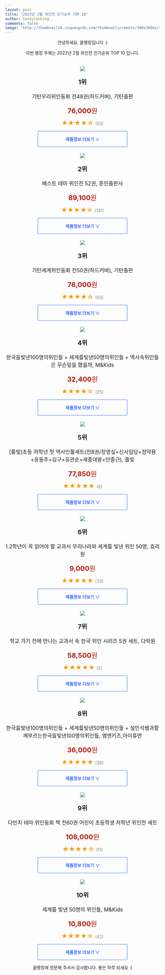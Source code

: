 ```yaml
--- 
layout: post 
title: "2022년 2월 위인전 인기순위 TOP 10" 
author: honeyranking 
comments: false 
image: "http://thumbnail10.coupangcdn.com/thumbnails/remote/300x300ex/image/retail/images/8921660309075-525a4f4f-748d-461f-987f-abffda28c97d.jpg" 
--- 
```

<p style="text-align: center;">안녕하세요. 꿀랭킹입니다 :)</p> <p style="text-align: center;">이번 랭킹 주제는 2022년 2월 위인전 인기순위 TOP 10 입니다.</p><center><img src="http://thumbnail10.coupangcdn.com/thumbnails/remote/300x300ex/image/retail/images/8921660309075-525a4f4f-748d-461f-987f-abffda28c97d.jpg" style="margin-top:20px" /></center> <p style="text-align: center; font-size: 20px"><b>1위</b></p> <p style="text-align: center; font-size: 17px">기탄우리위인동화 전48권(하드커버), 기탄출판</p> <p style="text-align: center;"><span style="color: #b61800; font-size: 22px;"><b>76,000</b>원</span></p> <p style="text-align: center;"><span style="color: #ff9600; font-size: 20px;">★★★★☆ </span><span style="color: #878787;">(53)</span></p> <center><a href="https://link.coupang.com/a/kbMNJ"> <div style="font-size: 14px; display: inline-block; padding: 15px 90px; color: #346aff; border-radius: 2px; border: 1px solid #346aff; cursor: pointer;"><b>제품정보 더보기 &or;</b></div> </a></center><center><img src="http://thumbnail7.coupangcdn.com/thumbnails/remote/300x300ex/image/product/image/vendoritem/2016/07/22/3001874987/eb432d3c-5a46-4f48-ab21-00793779c8d0.jpg" style="margin-top:20px" /></center> <p style="text-align: center; font-size: 20px"><b>2위</b></p> <p style="text-align: center; font-size: 17px">베스트 테마 위인전 52권, 훈민출판사</p> <p style="text-align: center;"><span style="color: #b61800; font-size: 22px;"><b>89,100</b>원</span></p> <p style="text-align: center;"><span style="color: #ff9600; font-size: 20px;">★★★★☆ </span><span style="color: #878787;">(141)</span></p> <center><a href="https://link.coupang.com/a/kbMNM"> <div style="font-size: 14px; display: inline-block; padding: 15px 90px; color: #346aff; border-radius: 2px; border: 1px solid #346aff; cursor: pointer;"><b>제품정보 더보기 &or;</b></div> </a></center><center><img src="http://thumbnail8.coupangcdn.com/thumbnails/remote/300x300ex/image/product/image/vendoritem/2017/01/11/3002249733/7560524b-2f57-4284-af84-961e848f0424.jpg" style="margin-top:20px" /></center> <p style="text-align: center; font-size: 20px"><b>3위</b></p> <p style="text-align: center; font-size: 17px">기탄세계위인동화 전50권(하드커버), 기탄출판</p> <p style="text-align: center;"><span style="color: #b61800; font-size: 22px;"><b>76,000</b>원</span></p> <p style="text-align: center;"><span style="color: #ff9600; font-size: 20px;">★★★★☆ </span><span style="color: #878787;">(65)</span></p> <center><a href="https://link.coupang.com/a/kbMNP"> <div style="font-size: 14px; display: inline-block; padding: 15px 90px; color: #346aff; border-radius: 2px; border: 1px solid #346aff; cursor: pointer;"><b>제품정보 더보기 &or;</b></div> </a></center><center><img src="http://thumbnail7.coupangcdn.com/thumbnails/remote/300x300ex/image/retail/images/2020/02/07/12/9/4be1c51c-d551-4cb3-83d0-8283aedfcb54.jpg" style="margin-top:20px" /></center> <p style="text-align: center; font-size: 20px"><b>4위</b></p> <p style="text-align: center; font-size: 17px">한국을빛낸100명의위인들 + 세계를빛낸50명의위인들 + 역사속위인들은 무슨일을 했을까, M&Kids</p> <p style="text-align: center;"><span style="color: #b61800; font-size: 22px;"><b>32,400</b>원</span></p> <p style="text-align: center;"><span style="color: #ff9600; font-size: 20px;">★★★★☆ </span><span style="color: #878787;">(25)</span></p> <center><a href="https://link.coupang.com/a/kbMNS"> <div style="font-size: 14px; display: inline-block; padding: 15px 90px; color: #346aff; border-radius: 2px; border: 1px solid #346aff; cursor: pointer;"><b>제품정보 더보기 &or;</b></div> </a></center><center><img src="http://thumbnail6.coupangcdn.com/thumbnails/remote/300x300ex/image/retail/images/2020/06/03/10/2/eff8f92a-40ce-4f7d-bc70-b26cbd3fad24.jpg" style="margin-top:20px" /></center> <p style="text-align: center; font-size: 20px"><b>5위</b></p> <p style="text-align: center; font-size: 17px">[풀빛]초등 저학년 첫 역사인물세트(전8권/장영실+신사임당+정약용+윤동주+김구+유관순+세종대왕+안중근), 풀빛</p> <p style="text-align: center;"><span style="color: #b61800; font-size: 22px;"><b>77,850</b>원</span></p> <p style="text-align: center;"><span style="color: #ff9600; font-size: 20px;">★★★★★ </span><span style="color: #878787;">(8)</span></p> <center><a href="https://link.coupang.com/a/kbMNV"> <div style="font-size: 14px; display: inline-block; padding: 15px 90px; color: #346aff; border-radius: 2px; border: 1px solid #346aff; cursor: pointer;"><b>제품정보 더보기 &or;</b></div> </a></center><center><img src="http://thumbnail7.coupangcdn.com/thumbnails/remote/300x300ex/image/vendor_inventory/c9aa/9884ad8c10a99956af2e0ede4e8c8ec6332730532e79609b13e33fa672f8.jpg" style="margin-top:20px" /></center> <p style="text-align: center; font-size: 20px"><b>6위</b></p> <p style="text-align: center; font-size: 17px">1.2학년이 꼭 읽어야 할 교과서 우리나라와 세계를 빛낸 위인 50명, 효리원</p> <p style="text-align: center;"><span style="color: #b61800; font-size: 22px;"><b>9,000</b>원</span></p> <p style="text-align: center;"><span style="color: #ff9600; font-size: 20px;">★★★★★ </span><span style="color: #878787;">(33)</span></p> <center><a href="https://link.coupang.com/a/kbMNX"> <div style="font-size: 14px; display: inline-block; padding: 15px 90px; color: #346aff; border-radius: 2px; border: 1px solid #346aff; cursor: pointer;"><b>제품정보 더보기 &or;</b></div> </a></center><center><img src="http://thumbnail6.coupangcdn.com/thumbnails/remote/300x300ex/image/retail/images/2020/03/18/20/7/17a64d89-fe37-49a1-a2b4-518ce8cc0d03.jpg" style="margin-top:20px" /></center> <p style="text-align: center; font-size: 20px"><b>7위</b></p> <p style="text-align: center; font-size: 17px">학교 가기 전에 만나는 교과서 속 한국 위인 시리즈 5권 세트, 다락원</p> <p style="text-align: center;"><span style="color: #b61800; font-size: 22px;"><b>58,500</b>원</span></p> <p style="text-align: center;"><span style="color: #ff9600; font-size: 20px;">★★★★★ </span><span style="color: #878787;">(2)</span></p> <center><a href="https://link.coupang.com/a/kbMN0"> <div style="font-size: 14px; display: inline-block; padding: 15px 90px; color: #346aff; border-radius: 2px; border: 1px solid #346aff; cursor: pointer;"><b>제품정보 더보기 &or;</b></div> </a></center><center><img src="http://thumbnail8.coupangcdn.com/thumbnails/remote/300x300ex/image/retail/images/2020/02/07/12/4/6d2c77c6-5a78-49e2-8f26-4458c7d7eff7.jpg" style="margin-top:20px" /></center> <p style="text-align: center; font-size: 20px"><b>8위</b></p> <p style="text-align: center; font-size: 17px">한국을빛낸100명의위인들 + 세계를빛낸50명의위인들 + 설민석쌤과함께부르는한국을빛낸100명의위인들, 앰엔키즈,아이휴먼</p> <p style="text-align: center;"><span style="color: #b61800; font-size: 22px;"><b>36,000</b>원</span></p> <p style="text-align: center;"><span style="color: #ff9600; font-size: 20px;">★★★★★ </span><span style="color: #878787;">(38)</span></p> <center><a href="https://link.coupang.com/a/kbMN2"> <div style="font-size: 14px; display: inline-block; padding: 15px 90px; color: #346aff; border-radius: 2px; border: 1px solid #346aff; cursor: pointer;"><b>제품정보 더보기 &or;</b></div> </a></center><center><img src="http://thumbnail9.coupangcdn.com/thumbnails/remote/300x300ex/image/vendor_inventory/43c7/6662d180ba69f134d7f931dc7aa9fb965d1247fda7f4c803f743ffb5eecd.jpg" style="margin-top:20px" /></center> <p style="text-align: center; font-size: 20px"><b>9위</b></p> <p style="text-align: center; font-size: 17px">다빈치 테마 위인동화 책 전60권 어린이 초등학생 저학년 위인전 세트</p> <p style="text-align: center;"><span style="color: #b61800; font-size: 22px;"><b>108,000</b>원</span></p> <p style="text-align: center;"><span style="color: #ff9600; font-size: 20px;">★★★★☆ </span><span style="color: #878787;">(11)</span></p> <center><a href="https://link.coupang.com/a/kbMN3"> <div style="font-size: 14px; display: inline-block; padding: 15px 90px; color: #346aff; border-radius: 2px; border: 1px solid #346aff; cursor: pointer;"><b>제품정보 더보기 &or;</b></div> </a></center><center><img src="http://thumbnail9.coupangcdn.com/thumbnails/remote/300x300ex/image/vendor_inventory/07dd/d2b8396a21865456301f5dc960531e3cdb1815e5f349d572c28994af8e98.jpg" style="margin-top:20px" /></center> <p style="text-align: center; font-size: 20px"><b>10위</b></p> <p style="text-align: center; font-size: 17px">세계를 빛낸 50명의 위인들, M&Kids</p> <p style="text-align: center;"><span style="color: #b61800; font-size: 22px;"><b>10,800</b>원</span></p> <p style="text-align: center;"><span style="color: #ff9600; font-size: 20px;">★★★★☆ </span><span style="color: #878787;">(42)</span></p> <center><a href="https://link.coupang.com/a/kbMN4"> <div style="font-size: 14px; display: inline-block; padding: 15px 90px; color: #346aff; border-radius: 2px; border: 1px solid #346aff; cursor: pointer;"><b>제품정보 더보기 &or;</b></div> </a></center> <p style="text-align: center;">꿀랭킹에 방문해 주셔서 감사합니다. 좋은 하루 되세요 :)</p>
